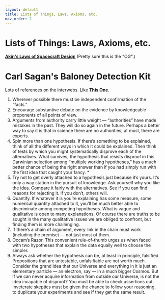 ```yaml
---
layout: default
title: Lists of Things, Laws, Axioms, etc.
nav_order: 2
---
```


Lists of Things: Laws, Axioms, etc.
=====

**[Akin's Laws of Spacecraft Design](https://spacecraft.ssl.umd.edu/akins_laws.html)** (Pretty sure this is the "OG".)  
  
Carl Sagan's Baloney Detection Kit
=====
Lots of references on the interwebs. Like **[This One](https://www3.nd.edu/~ghaeffel/Baloney.pdf)**.

1. Wherever possible there must be independent confirmation of the “facts.”
2. Encourage substantive debate on the evidence by knowledgeable proponents of all points of view.
3. Arguments from authority carry little weight — “authorities” have made mistakes in the past. They will do so again in the future. Perhaps a better way to say it is that in science there are no authorities; at most, there are experts.
4. Spin more than one hypothesis. If there’s something to be explained, think of all the different ways in which it could be explained. Then think of tests by which you might systematically disprove each of the alternatives. What survives, the hypothesis that resists disproof in this Darwinian selection among “multiple working hypotheses,” has a much better chance of being the right answer than if you had simply run with the first idea that caught your fancy. *
5. Try not to get overly attached to a hypothesis just because it’s yours. It’s only a way station in the pursuit of knowledge. Ask yourself why you like the idea. Compare it fairly with the alternatives. See if you can find reasons for rejecting it. If you don’t, others will.
6. Quantify. If whatever it is you’re explaining has some measure, some numerical quantity attached to it, you’ll be much better able to discriminate among competing hypotheses. What is vague and qualitative is open to many explanations. Of course there are truths to be sought in the many qualitative issues we are obliged to confront, but finding them is more challenging.
7. If there’s a chain of argument, every link in the chain must work (including the premise) — not just most of them.
8. Occam’s Razor. This convenient rule-of-thumb urges us when faced with two hypotheses that explain the data equally well to choose the simpler.
9. Always ask whether the hypothesis can be, at least in principle, falsified. Propositions that are untestable, unfalsifiable are not worth much. Consider the grand idea that our Universe and everything in it is just an elementary particle — an electron, say — in a much bigger Cosmos. But if we can never acquire information from outside our Universe, is not the idea incapable of disproof? You must be able to check assertions out. Inveterate skeptics must be given the chance to follow your reasoning, to duplicate your experiments and see if they get the same result.